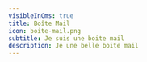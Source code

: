 ```yaml
---
visibleInCms: true
title: Boîte Mail
icon: boite-mail.png
subtitle: Je suis une boite mail
description: Je une belle boite mail
---
```

